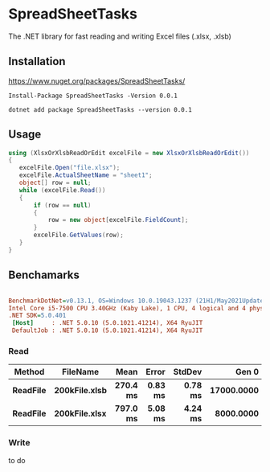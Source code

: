 # SpreadSheetTasks
 The .NET library for fast reading and writing Excel files (.xlsx, .xlsb)
 
 ## Installation
 https://www.nuget.org/packages/SpreadSheetTasks/
 
 ```Install-Package SpreadSheetTasks -Version 0.0.1```
 
 ```dotnet add package SpreadSheetTasks --version 0.0.1```

 

 ## Usage
 
 ```c#
 using (XlsxOrXlsbReadOrEdit excelFile = new XlsxOrXlsbReadOrEdit())
 {
    excelFile.Open("file.xlsx");
    excelFile.ActualSheetName = "sheet1";
    object[] row = null;
    while (excelFile.Read())
    {
        if (row == null)
        {
            row = new object[excelFile.FieldCount];
        }
        excelFile.GetValues(row);
    }
 }
 ```
 
 ## Benchamarks
 ``` ini

BenchmarkDotNet=v0.13.1, OS=Windows 10.0.19043.1237 (21H1/May2021Update)
Intel Core i5-7500 CPU 3.40GHz (Kaby Lake), 1 CPU, 4 logical and 4 physical cores
.NET SDK=5.0.401
  [Host]     : .NET 5.0.10 (5.0.1021.41214), X64 RyuJIT
  DefaultJob : .NET 5.0.10 (5.0.1021.41214), X64 RyuJIT
```
### Read

|   Method |      FileName |     Mean |   Error |  StdDev |      Gen 0 |     Gen 1 |     Gen 2 | Allocated |
|--------- |-------------- |---------:|--------:|--------:|-----------:|----------:|----------:|----------:|
| **ReadFile** | **200kFile.xlsb** | **270.4 ms** | **0.83 ms** | **0.78 ms** | **17000.0000** | **7000.0000** | **3000.0000** |    **105 MB** |
| **ReadFile** | **200kFile.xlsx** | **797.0 ms** | **5.08 ms** | **4.24 ms** |  **8000.0000** | **4000.0000** | **2000.0000** |     **38 MB** |

### Write
to do
